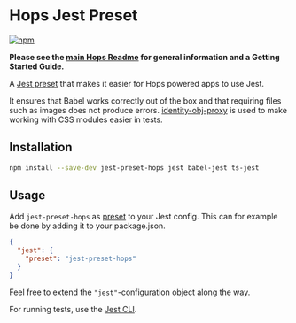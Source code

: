 # Hops Jest Preset

[![npm](https://img.shields.io/npm/v/jest-preset-hops.svg)](https://www.npmjs.com/package/jest-preset-hops)

**Please see the [main Hops Readme](https://github.com/xing/hops#docs) for general information and a Getting Started Guide.**

A [Jest preset](https://facebook.github.io/jest/docs/configuration.html#preset-string) that makes it easier for Hops powered apps to use Jest.

It ensures that Babel works correctly out of the box and that requiring files such as images does not produce errors. [identity-obj-proxy](https://github.com/keyanzhang/identity-obj-proxy) is used to make working with CSS modules easier in tests.

## Installation

```bash
npm install --save-dev jest-preset-hops jest babel-jest ts-jest
```

## Usage

Add `jest-preset-hops` as [preset](https://facebook.github.io/jest/docs/en/configuration.html#preset-string) to your Jest config. This can for example be done by adding it to your package.json.

```json
{
  "jest": {
    "preset": "jest-preset-hops"
  }
}
```

Feel free to extend the `"jest"`-configuration object along the way.

For running tests, use the [Jest CLI](https://jestjs.io/docs/en/cli).
